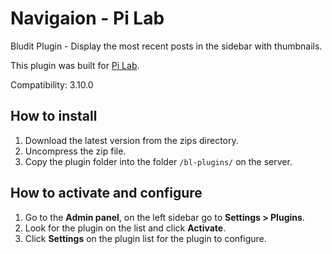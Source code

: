 # Navigaion - Pi Lab
Bludit Plugin - Display the most recent posts in the sidebar with thumbnails.

This plugin was built for [Pi Lab](https://pilab.dev).

Compatibility: 3.10.0

## How to install
1. Download the latest version from the zips directory.
2. Uncompress the zip file.
3. Copy the plugin folder into the folder `/bl-plugins/` on the server.

## How to activate and configure
1. Go to the **Admin panel**, on the left sidebar go to **Settings > Plugins**.
2. Look for the plugin on the list and click **Activate**.
3. Click **Settings** on the plugin list for the plugin to configure.

